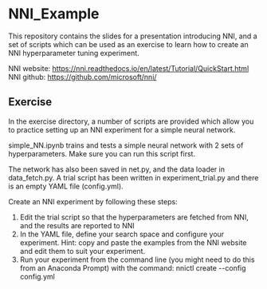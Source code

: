 # NNI_Example

This repository contains the slides for a presentation introducing NNI, and a set of scripts which can be used as an exercise to learn how to create an NNI hyperparameter tuning experiment. 

NNI website: https://nni.readthedocs.io/en/latest/Tutorial/QuickStart.html
NNI github: https://github.com/microsoft/nni/


## Exercise

In the exercise directory, a number of scripts are provided which allow you to practice setting up an NNI experiment for a simple neural network. 

simple_NN.ipynb trains and tests a simple neural network with 2 sets of hyperparameters. Make sure you can run this script first.

The network has also been saved in net.py, and the data loader in data_fetch.py. 
A trial script has been written in experiment_trial.py and there is an empty YAML file (config.yml).

Create an NNI experiment by following these steps:
1.	Edit the trial script so that the hyperparameters are fetched from NNI, and the results are reported to NNI
2.	In the YAML file, define your search space and configure your experiment. Hint: copy and paste the examples from the NNI website and edit them to suit your experiment.
3.	Run your experiment from the command line (you might need to do this from an Anaconda Prompt) with the command: nnictl create --config config.yml

